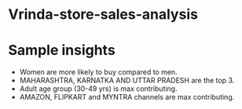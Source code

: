 # Vrinda-store-sales-analysis
# Sample insights
* Women are more likely to buy compared to men.
* MAHARASHTRA, KARNATKA AND UTTAR PRADESH are the top 3.
* Adult age group (30-49 yrs) is max contributing.
* AMAZON, FLIPKART and MYNTRA channels are max contributing.
